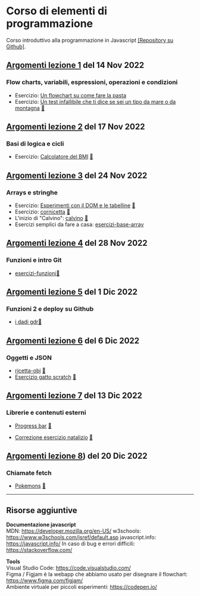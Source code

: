 # Corso di elementi di programmazione  
Corso introduttivo alla programmazione in Javascript [[Repository su Github]](https://github.com/lichfolky/elementi-js-2022).

## [Argomenti lezione 1](1-intro-variabili-condizioni.md) del 14 Nov 2022   
### Flow charts, variabili, espressioni, operazioni e condizioni

- Esercizio: [Un flowchart su come fare la pasta](https://www.figma.com/file/k0M7EjNgv7DJxqu54JVWgg/Untitled?node-id=24%3A28)
- Esercizio: [Un test infallibile che ti dice se sei un tipo da mare o da montagna](https://github.com/lichfolky/elementi-js-2022/tree/main/test-mare-montagna/) [🔎](https://lichfolky.github.io/elementi-js-2022/test-mare-montagna/)

## [Argomenti lezione 2](2-logica-cicli.md) del 17 Nov 2022   
### Basi di logica e cicli

- Esercizio: [Calcolatore del BMI](https://github.com/lichfolky/elementi-js-2022/tree/main/bmi-calc/) [🔎](https://lichfolky.github.io/elementi-js-2022/bmi-calc/)

## [Argomenti lezione 3](3-arrays.md) del 24 Nov 2022    
### Arrays e stringhe

- Esercizio: [Esperimenti con il DOM e le tabelline](https://github.com/lichfolky/elementi-js-2022/tree/main/lista-spesa-tabelline/) [🔎](https://lichfolky.github.io/elementi-js-2022/lista-spesa-tabelline/)
- Esercizio: [cornicetta](https://github.com/lichfolky/elementi-js-2022/tree/main/cornicetta/) [🔎](https://lichfolky.github.io/elementi-js-2022/cornicetta/)
- L'inizio di "Calvino": [calvino](https://github.com/lichfolky/elementi-js-2022/tree/main/calvino/) [🔎](https://lichfolky.github.io/elementi-js-2022/calvino/)
- Esercizi semplici da fare a casa: [esercizi-base-array](https://github.com/lichfolky/elementi-js-2022/tree/main/esercizi-base-array/)

## [Argomenti lezione 4](4-funzioni-git.md) del 28 Nov 2022 
### Funzioni e intro Git
- [esercizi-funzioni](https://github.com/lichfolky/elementi-js-2022/tree/main/funzioni/)[🔎](https://lichfolky.github.io/elementi-js-2022/funzioni/)

## [Argomenti lezione 5](5-funzioni2-deploy.md) del 1 Dic 2022  
### Funzioni 2 e deploy su Github  
- [i dadi gdr](https://github.com/lichfolky/elementi-js-2022/tree/main/dadi-gdr/)[🔎](https://lichfolky.github.io/elementi-js-2022/dadi-gdr/)  

## [Argomenti lezione 6](6-oggetti-JSON.md) del 6 Dic 2022 
### Oggetti e JSON
- [ricetta-obj](https://github.com/lichfolky/ricetta-obj) [🔎](https://lichfolky.github.io/ricetta-obj/)   
- [Esercizio gatto scratch](https://github.com/lichfolky/script-cat) [🔎](https://lichfolky.github.io/script-cat/)  



## [Argomenti lezione 7](7-librerie-p5.md) del 13 Dic 2022 
### Librerie e contenuti esterni

- [Progress bar](https://github.com/lichfolky/progress-bar) [🔎](https://lichfolky.github.io/progress-bar/)   

- [Correzione esercizio natalizio](https://github.com/lichfolky/advent-calendar) [🔎](https://lichfolky.github.io/advent-calendar/)  

## [Argomenti lezione 8]()) del 20 Dic 2022 
### Chiamate fetch

- [Pokemons](https://github.com/lichfolky/pokedex) [🔎](https://lichfolky.github.io/pokedex/)  



---  

## Risorse aggiuntive

**Documentazione javascript**  
MDN: https://developer.mozilla.org/en-US/
w3schools: https://www.w3schools.com/jsref/default.asp
javascript.info: https://javascript.info/ 
In caso di bug e errori difficili: https://stackoverflow.com/

**Tools**  
Visual Studio Code: https://code.visualstudio.com/  
Figma / Figjam è la webapp che abbiamo usato per disegnare il flowchart: https://www.figma.com/figjam/  
Ambiente virtuale per piccoli esperimenti: https://codepen.io/
